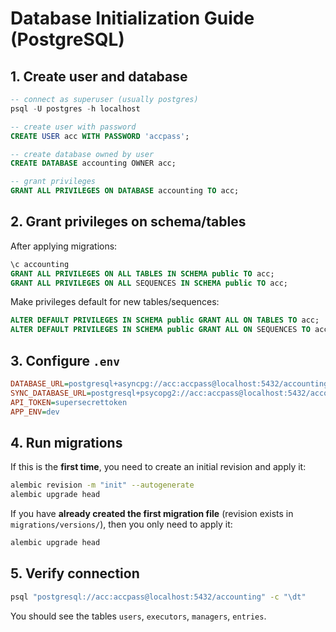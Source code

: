 # Database Initialization Guide (PostgreSQL)

## 1. Create user and database
```sql
-- connect as superuser (usually postgres)
psql -U postgres -h localhost

-- create user with password
CREATE USER acc WITH PASSWORD 'accpass';

-- create database owned by user
CREATE DATABASE accounting OWNER acc;

-- grant privileges
GRANT ALL PRIVILEGES ON DATABASE accounting TO acc;
```

## 2. Grant privileges on schema/tables
After applying migrations:
```sql
\c accounting
GRANT ALL PRIVILEGES ON ALL TABLES IN SCHEMA public TO acc;
GRANT ALL PRIVILEGES ON ALL SEQUENCES IN SCHEMA public TO acc;
```
Make privileges default for new tables/sequences:
```sql
ALTER DEFAULT PRIVILEGES IN SCHEMA public GRANT ALL ON TABLES TO acc;
ALTER DEFAULT PRIVILEGES IN SCHEMA public GRANT ALL ON SEQUENCES TO acc;
```

## 3. Configure `.env`
```ini
DATABASE_URL=postgresql+asyncpg://acc:accpass@localhost:5432/accounting
SYNC_DATABASE_URL=postgresql+psycopg2://acc:accpass@localhost:5432/accounting
API_TOKEN=supersecrettoken
APP_ENV=dev
```

## 4. Run migrations
If this is the **first time**, you need to create an initial revision and apply it:
```bash
alembic revision -m "init" --autogenerate
alembic upgrade head
```

If you have **already created the first migration file** (revision exists in `migrations/versions/`), then you only need to apply it:
```bash
alembic upgrade head
```

## 5. Verify connection
```bash
psql "postgresql://acc:accpass@localhost:5432/accounting" -c "\dt"
```
You should see the tables `users`, `executors`, `managers`, `entries`.
